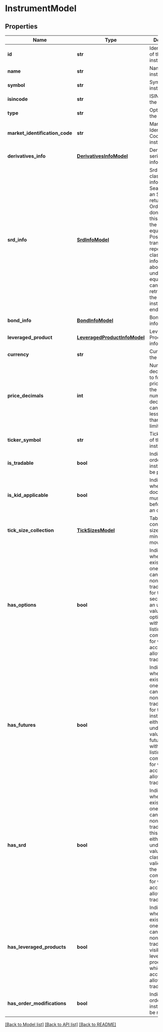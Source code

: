 # InstrumentModel

## Properties
Name | Type | Description | Notes
------------ | ------------- | ------------- | -------------
**id** | **str** | Identification of the instrument | 
**name** | **str** | Name of the instrument | 
**symbol** | **str** | Symbol of the instrument | 
**isincode** | **str** | ISIN-code of the instrument | [optional] 
**type** | **str** | OptionType of the instrument | 
**market_identification_code** | **str** | Market Identification Code of the instrument | [optional] 
**derivatives_info** | [**DerivativesInfoModel**](DerivativesInfoModel.md) | Derivative serie information | [optional] 
**srd_info** | [**SrdInfoModel**](SrdInfoModel.md) | Srd or Srd class information:  Searching for an Srd will return a class. Ordering can done on both this class or the underlying equity.  Positions and transactions report the SRD class. To get information about the underlying equity, the SRD can be retrieved using the instruments endpoint. | [optional] 
**bond_info** | [**BondInfoModel**](BondInfoModel.md) | Bond only information | [optional] 
**leveraged_product** | [**LeveragedProductInfoModel**](LeveragedProductInfoModel.md) | Leveraged Product information | [optional] 
**currency** | **str** | Currency of the instrument | 
**price_decimals** | **int** | Number of decimals used to format the price - this is the maximum number of decimals, price can come with less, if higher than a certain limit | 
**ticker_symbol** | **str** | Ticker symbol of the instrument | 
**is_tradable** | **bool** | Indicates if orders for this instrument can be processed | 
**is_kid_applicable** | **bool** | Indicates whether KID document must be shown before placing an order | 
**tick_size_collection** | [**TickSizesModel**](TickSizesModel.md) | Table containing tick sizes for minimal prize movement | [optional] 
**has_options** | **bool** | Indicates whether there exists at least one non-cancelled, non-expired, tradable option for this security, either  an underlying value or an option class, with a valid listing (for the company/label) for which  the account is allowed to trade | 
**has_futures** | **bool** | Indicates whether there exists at least one non-cancelled, non-expired, tradable future for this instrument  , either an underlying value or a future class, with a valid listing (for the company/label) for which the account  is allowed to trade. | 
**has_srd** | **bool** | Indicates whether there exists at least one non-cancelled, non-expired, tradable srd for this security, either an  underlying value or an srd class, with a valid listing (for the company/label) for which the account  is allowed to trade. | 
**has_leveraged_products** | **bool** | Indicates whether there exists at least one non-cancelled, non-expired, tradable, visible leveraged  product for which the account is allowed to trade. | 
**has_order_modifications** | **bool** | Indicates if orders for the instrument can be modified | 

[[Back to Model list]](../README.md#documentation-for-models) [[Back to API list]](../README.md#documentation-for-api-endpoints) [[Back to README]](../README.md)


